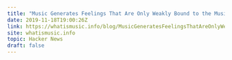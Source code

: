```yaml
---
title: "Music Generates Feelings That Are Only Weakly Bound to the Music"
date: 2019-11-18T19:00:26Z
link: https://whatismusic.info/blog/MusicGeneratesFeelingsThatAreOnlyWeaklyBoundToTheMusic.html?utm_medium=RSS&utm_source=hune
site: whatismusic.info
topic: Hacker News
draft: false
---
```

